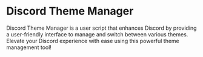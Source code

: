# Discord Theme Manager
Discord Theme Manager is a user script that enhances Discord by providing a user-friendly interface to manage and switch between various themes. Elevate your Discord experience with ease using this powerful theme management tool!

